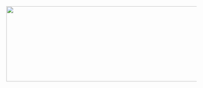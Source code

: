 <div align="center">
    <img src="https://64.media.tumblr.com/ed7f0748154fec6cac1349ea957371ea/tumblr_pam8wxM4fh1w34fgno1_500.gif" width=700 height=200 />
</div>


